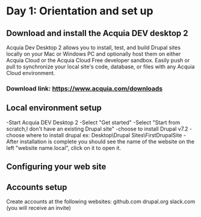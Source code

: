 # Day 1: Orientation and set up

## Download and install the Acquia DEV desktop 2

Acquia Dev Desktop 2 allows you to install, test, and build Drupal sites locally on your Mac or Windows PC and optionally host them on either Acquia Cloud or the Acquia Cloud Free developer sandbox. Easily push or pull to synchronize your local site's code, database, or files with any Acquia Cloud environment. 

### Download link: https://www.acquia.com/downloads 

## Local environment setup 

-Start Acquia DEV Desktop 2
-Select "Get started"
-Select "Start from scratch,I don't have an existing Drupal site"
-choose to install Drupal v7.2
-choose where to install drupal ex: Desktop\Drupal Sites\FirstDrupalSite
-After installation is complete you should see the name of the website on the left "website name.local", click on it to open it.


## Configuring your web site



## Accounts setup 

Create accounts at the following websites:
github.com
drupal.org
slack.com (you will receive an invite)